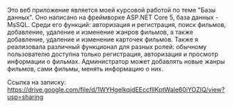 Это веб приложение является моей курсовой работой по теме "Базы данных". Оно написано на фреймворке ASP.NET Core 5, база данных - MsSQL. 
Среди его функций: авторизация и регистрация, поиск фильмов, добавление, удаление и изменение жанров фильмов, а также добавление, удаление и изменение карточек фильмов.
Также я реализовала различный функционал для разных ролей: обычному пользователю доступна только регистрация, авторизация и просмотр информации о фильмах.
Администратор может добавлять новые жанры фильмов, сами фильмы, менять информацию о них.

Ссылка на записку: https://drive.google.com/file/d/1WYHgelkqjdEEccfllKptWale60iYOZIQ/view?usp=sharing 
